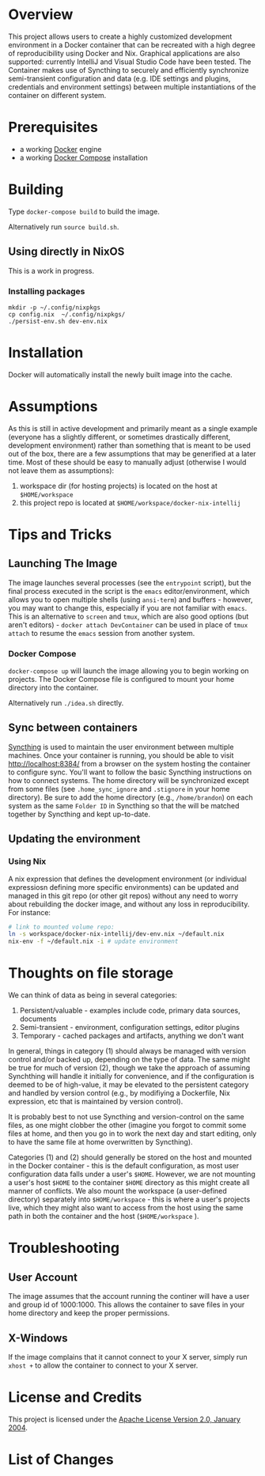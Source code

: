 # Overview
This project allows users to create a highly customized development environment in a Docker container that can be recreated with a high degree of reproducibility using Docker and Nix. Graphical applications are also supported: currently IntelliJ and Visual Studio Code have been tested. The Container makes use of Syncthing to securely and efficiently synchronize semi-transient configuration and data (e.g. IDE settings and plugins, credentials and environment settings) between multiple instantiations of the container on different system.

# Prerequisites
* a working [Docker](http://docker.io) engine
* a working [Docker Compose](http://docker.io) installation

# Building
Type `docker-compose build` to build the image.

Alternatively run `source build.sh`.

## Using directly in NixOS

This is a work in progress.

### Installing packages

```
mkdir -p ~/.config/nixpkgs
cp config.nix  ~/.config/nixpkgs/
./persist-env.sh dev-env.nix
```

# Installation
Docker will automatically install the newly built image into the cache.

# Assumptions
 As this is still in active development and primarily meant as a single example (everyone has a slightly different, or sometimes drastically different, development environment) rather than something that is meant to be used out of the box, there are a few assumptions that may be generified at a later time. Most of these should be easy to manually adjust (otherwise I would not leave them as assumptions):

1. workspace dir (for hosting projects) is located on the host at `$HOME/workspace`
2. this project repo is located at `$HOME/workspace/docker-nix-intellij`


# Tips and Tricks

## Launching The Image

The image launches several processes (see the `entrypoint` script), but the final process executed in the script is the `emacs` editor/environment, which allows you to open multiple shells (using `ansi-term`) and buffers - however, you may want to change this, especially if you are not familiar with `emacs`. This is an alternative to `screen` and `tmux`, which are also good options (but aren't editors) - `docker attach DevContainer` can be used in place of `tmux attach` to resume the `emacs` session from another system.

### Docker Compose

`docker-compose up` will launch the image allowing you to begin working on projects. The Docker Compose file is configured to mount your home directory into the container.  

Alternatively run `./idea.sh` directly.

## Sync between containers

[Syncthing](https://syncthing.net/) is used to maintain the user environment between multiple machines. Once your container is running, you should be able to visit [http://localhost:8384/](http://localhost:8384/) from a browser on the system hosting the container to configure sync. You'll want to follow the basic Syncthing instructions on how to connect systems. The home directory will be synchronized except from some files (see `.home_sync_ignore` and `.stignore` in your home directory). Be sure to add the home directory (e.g., `/home/brandon`) on each system as the same `Folder ID` in Syncthing so that the will be matched together by Syncthing and kept up-to-date.

## Updating the environment

### Using Nix

A nix expression that defines the development environment (or individual expressiosn defining more specific environments) can be updated and managed in this git repo (or other git repos) without any need to worry about rebuilding the docker image, and without any loss in reproducibility. For instance:

```sh
# link to mounted volume repo:
ln -s workspace/docker-nix-intellij/dev-env.nix ~/default.nix
nix-env -f ~/default.nix -i # update environment
```

# Thoughts on file storage

We can think of data as being in several categories:

1. Persistent/valuable - examples include code, primary data sources, documents
2. Semi-transient - environment, configuration settings, editor plugins
3. Temporary - cached packages and artifacts, anything we don't want

In general, things in category (1) should always be managed with version control and/or backed up, depending on the type of data.
The same might be true for much of version (2), though we take the approach of assuming Synchthing will handle it initially for
convenience, and if the configuration is deemed to be of high-value, it may be elevated to the persistent category and handled
by version control (e.g., by modifiying a Dockerfile, Nix expression, etc that is maintained by version control).

It is probably best to not use Syncthing and version-control on the same files, as one might clobber the other (imagine you forgot to commit some files at home, and then you go in to work the next day and start editing, only to have the same file at home overwritten by Syncthing).

Categories (1) and (2) should generally be stored on the host and mounted in the Docker container - this is the default configuration, as most user configuration data falls under a user's `$HOME`. However, we are not mounting a user's host `$HOME` to the container `$HOME` directory as this might create all manner of conflicts. We also mount the workspace (a user-defined directory) separately into `$HOME/workspace` - this is where a user's projects live, which they might also want to access from the host using the same path in both the container and the host (`$HOME/workspace` ).

# Troubleshooting

## User Account
The image assumes that the account running the continer will have a user and group id of 1000:1000.  This allows the container 
to save files in your home directory and keep the proper permissions.

## X-Windows
If the image complains that it cannot connect to your X server, simply run `xhost +` to allow the container to connect 
to your X server.

# License and Credits
This project is licensed under the [Apache License Version 2.0, January 2004](http://www.apache.org/licenses/).

# List of Changes


